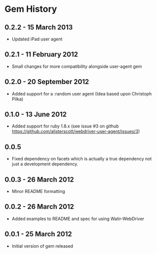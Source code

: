 # Gem History

## 0.2.2 - 15 March 2013

* Updated iPad user agent

## 0.2.1 - 11 February 2012

* Small changes for more compatibility alongside user-agent gem 

## 0.2.0 - 20 September 2012

* Added support for a :random user agent (Idea based upon Christoph Pilka)

## 0.1.0 - 13 June 2012

* Added support for ruby 1.8.x (see issue #3 on github https://github.com/alisterscott/webdriver-user-agent/issues/3)

## 0.0.5

* Fixed dependency on facets which is actually a true dependency not just a development dependency.

## 0.0.3 - 26 March 2012

* Minor README formatting

## 0.0.2 - 26 March 2012

* Added examples to README and spec for using Watir-WebDriver

## 0.0.1 - 25 March 2012

* Initial version of gem released